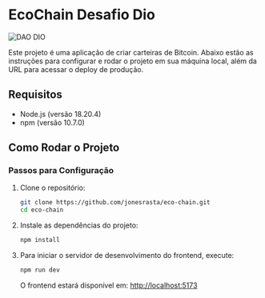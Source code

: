 
# EcoChain Desafio Dio

![DAO DIO](https://github.com/user-attachments/assets/07e955da-e9cc-4069-9589-490cf5a35cbb)

Este projeto é uma aplicação de criar carteiras de Bitcoin. Abaixo estão as instruções para configurar e rodar o projeto em sua máquina local, além da URL para acessar o deploy de produção.

## Requisitos

- Node.js (versão 18.20.4)
- npm (versão 10.7.0)

## Como Rodar o Projeto

### Passos para Configuração

1. Clone o repositório:

   ```bash
   git clone https://github.com/jonesrasta/eco-chain.git
   cd eco-chain
   ```

2. Instale as dependências do projeto:

   ```bash
   npm install
   ```

3. Para iniciar o servidor de desenvolvimento do frontend, execute:

   ```bash
   npm run dev
   ```

   O frontend estará disponível em: [http://localhost:5173](http://localhost:5173)




